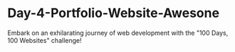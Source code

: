 # Day-4-Portfolio-Website-Awesone
Embark on an exhilarating journey of web development with the "100 Days, 100 Websites" challenge!
